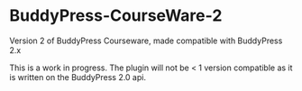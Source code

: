 BuddyPress-CourseWare-2
=======================

Version 2 of BuddyPress Courseware, made compatible with BuddyPress 2.x

This is a work in progress. The plugin will not be < 1 version compatible as it is written on the BuddyPress 2.0 api.
